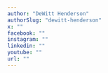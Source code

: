 ```yaml
---
author: "DeWitt Henderson"
authorSlug: "dewitt-henderson"
x: ""
facebook: ""
instagram: ""
linkedin: ""
youtube: ""
url: ""
---
```

